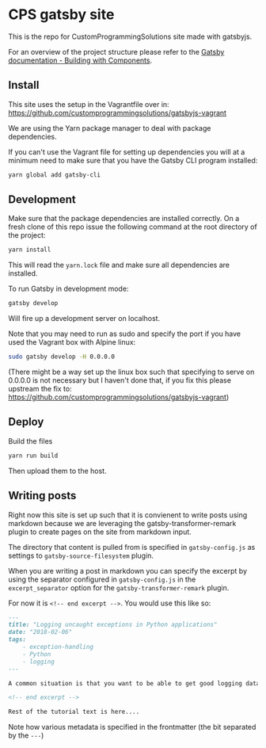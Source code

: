 # CPS gatsby site
This is the repo for CustomProgrammingSolutions site made with gatsbyjs.

For an overview of the project structure please refer to the [Gatsby documentation - Building with Components](https://www.gatsbyjs.org/docs/building-with-components/).

## Install

This site uses the setup in the Vagrantfile over in:
https://github.com/customprogrammingsolutions/gatsbyjs-vagrant

We are using the Yarn package manager to deal with package dependencies.

If you can't use the Vagrant file for setting up dependencies you will
at a minimum need to make sure that you have the Gatsby CLI program installed:
```sh
yarn global add gatsby-cli
```

## Development

Make sure that the package dependencies are installed correctly.
On a fresh clone of this repo issue the following command at the
root directory of the project:

```sh
yarn install
```
This will read the `yarn.lock` file and make sure all dependencies are installed.

To run Gatsby in development mode:

```sh
gatsby develop
```
Will fire up a development server on localhost.

Note that you may need to run as sudo and specify the port if you have used the Vagrant box with Alpine linux:

```sh
sudo gatsby develop -H 0.0.0.0
```
(There might be a way set up the linux box such that specifying to serve on 0.0.0.0
is not necessary but I haven't done that, if you fix this please upstream the fix to:
https://github.com/customprogrammingsolutions/gatsbyjs-vagrant)


## Deploy

Build the files
```sh
yarn run build
```

Then upload them to the host.


## Writing posts
Right now this site is set up such that it is convienent to write posts using markdown because we are leveraging the gatsby-transformer-remark plugin to create pages on the site from markdown input.

The directory that content is pulled from is specified in `gatsby-config.js` as settings to `gatsby-source-filesystem` plugin.

When you are writing a post in markdown you can specify the excerpt by using the separator configured in `gatsby-config.js` in the `excerpt_separator` option for the `gatsby-transformer-remark` plugin.

For now it is `<!-- end excerpt -->`. 
You would use this like so:

```markdown
---
title: "Logging uncaught exceptions in Python applications"
date: "2018-02-06"
tags:
    - exception-handling
    - Python
    - logging
---

A common situation is that you want to be able to get good logging data from your applications to be able to reduce the amount of time that you require in order to fix issues and debug problems. This tutorial will show you a convienent way of achieving this.

<!-- end excerpt -->

Rest of the tutorial text is here....
```

Note how various metadata is specified in the frontmatter (the bit separated by the `---`)